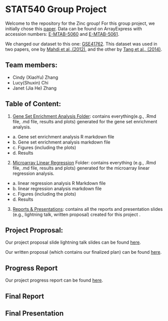 # STAT540 Group Project

Welcome to the repository for the Zinc group! For this group project, we initially chose this [paper](https://www.ncbi.nlm.nih.gov/pmc/articles/PMC5069352/). Data can be found on ArrayExpress with accession numbers: [E-MTAB-5060](https://www.ebi.ac.uk/biostudies/arrayexpress/studies/E-MTAB-5060) and [E-MTAB-5061](https://www.ebi.ac.uk/biostudies/arrayexpress/studies/E-MTAB-5061?accession=E-MTAB-5061).

We changed our dataset to this one: [GSE41762](https://www.ncbi.nlm.nih.gov/geo/query/acc.cgi?acc=GSE41762). This dataset was used in two papers, one by [Mahdi et al.,(2012)](https://pubmed.ncbi.nlm.nih.gov/23140642/), and the other by [Tang et al., (2014)](https://pubmed.ncbi.nlm.nih.gov/25298321/).

## Team members:

-   Cindy (XiaoYu) Zhang
-   Lucy(Shuxin) Chi
-   Janet (Jia He) Zhang

## Table of Content: 
1. [Gene Set Enrichment Analysis Folder](https://github.com/STAT540-UBC-2023/project-zinc/tree/main/GeneSetEnrichmentAnalysis): contains everything(e.g., .Rmd file, .md file, results and plots) generated for the gene set enrichment analysis. 
  + a. Gene set enrichment analysis R markdown file 
  + b. Gene set enrichment analysis markdown file
  + c. Figures (including the plots)
  + d. Results 
2. [Microarray Linear Regression](https://github.com/STAT540-UBC-2023/project-zinc/tree/main/MicroarrayLinearRegression) Folder: contains everything (e.g., .Rmd file, .md file, results and plots) generated for the microarray linear regression analysis. 
  + a. linear regression analysis R Markdown file 
  + b. linear regression analysis markdown file 
  + c. Figures (including the plots) 
  + d. Results 
3. [Reports & Presentations](https://github.com/STAT540-UBC-2023/project-zinc/tree/main/Reports%26Presentations): contains all the reports and presentation slides (e.g., lightning talk, written proposal) created for this project . 


## Project Proprosal:

Our project proposal slide lightning talk slides can be found [here](https://github.com/STAT540-UBC-2023/project-zinc/blob/main/Reports%26Presentations/Project%20Proposal%20Lightning%20Talks%2016-20-04-489.pdf).

Our written proposal (which contains our finalized plan) can be found [here](https://github.com/STAT540-UBC-2023/project-zinc/blob/main/Reports%26Presentations/Written%20Project%20Proposal.md). 

## Progress Report

Our project progress report can be found [here](https://github.com/STAT540-UBC-2023/project-zinc/blob/main/Reports%26Presentations/progress_report.md).

## Final Report 

## Final Presentation 
